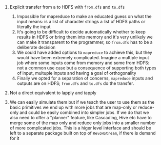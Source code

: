 1. Explicit transfer from a to HDFS with `from.dfs` and `to.dfs`
   1. Impossible for mapreduce to make an educated guess on what the input means: is a list of character strings a list of HDFS paths or literally the input
   1. It's going to be difficult to decide automatically whether to keep results in HDFS or bring them into memory and it's very unlikely we can make it transparent to the programmer, so `from.dfs` has to be a deliberate decision
   1. We could have added options to `mapreduce` to achieve this, but they would have been extremely complicated. Imagine a multiple input job where some inputs come from memory and some from HDFS: not a common use case but a consequence of supporting both types of input, multuple inputs and having a goal of orthogonality
   1. Finally we opted for a separation of concerns, `mapreduce` inputs and outputs are on HDFS; `from.dfs` and `to.dfs` do the transfer.
   
1. Not a direct equivalent to lapply and tapply
  1. We can easily simulate them but if we teach the user to use them as the basic primitives we end up with more jobs that are map-only or reduce-only and could be easily combined into simpler jobs. If we do that we also need to offer a "planner" feature, like Cascading, Hive etc have to merge some of the map only and reduce only jobs into a smaller number of more complicated jobs. This is a higer level interface and should be left to a separate package built on top of `RevoHStream`, if there is demand for it
